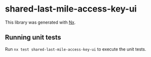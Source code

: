# shared-last-mile-access-key-ui

This library was generated with [Nx](https://nx.dev).

## Running unit tests

Run `nx test shared-last-mile-access-key-ui` to execute the unit tests.
